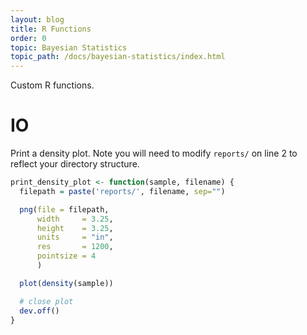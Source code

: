 ```yaml
---
layout: blog
title: R Functions
order: 0
topic: Bayesian Statistics
topic_path: /docs/bayesian-statistics/index.html
---
```

Custom R functions.


# IO

Print a density plot. Note you will need to modify `reports/` on line 2 to reflect your directory structure.
```r
print_density_plot <- function(sample, filename) {
  filepath = paste('reports/', filename, sep="")

  png(file = filepath,
      width     = 3.25,
      height    = 3.25,
      units     = "in",
      res       = 1200,
      pointsize = 4
      )

  plot(density(sample))

  # close plot
  dev.off()
}
```
